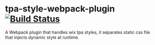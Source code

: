 # tpa-style-webpack-plugin [![Build Status][ci-img]][ci]
[ci-img]:  https://travis-ci.org/wix-incubator/tpa-style-webpack-plugin.svg
[ci]:      https://travis-ci.org/wix-incubator/tpa-style-webpack-plugin
A Webpack plugin that handles wix tpa styles, it separates static css file that injects dynamic style at runtime.
